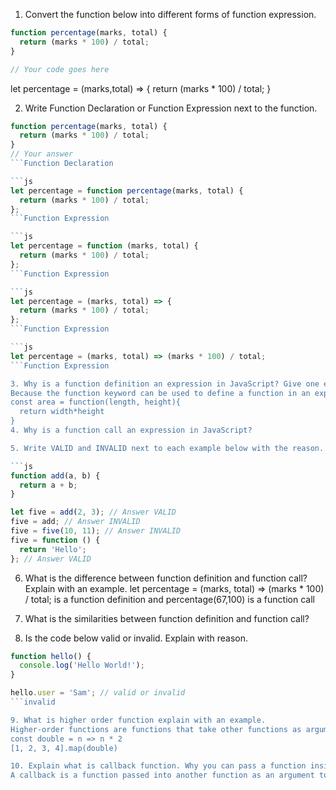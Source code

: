 1. Convert the function below into different forms of function expression.

```js
function percentage(marks, total) {
  return (marks * 100) / total;
}

// Your code goes here
```
let percentage = (marks,total) => {
  return (marks * 100) / total;
}

2. Write Function Declaration or Function Expression next to the function.

```js
function percentage(marks, total) {
  return (marks * 100) / total;
}
// Your answer
```Function Declaration

```js
let percentage = function percentage(marks, total) {
  return (marks * 100) / total;
};
```Function Expression

```js
let percentage = function (marks, total) {
  return (marks * 100) / total;
};
```Function Expression

```js
let percentage = (marks, total) => {
  return (marks * 100) / total;
};
```Function Expression

```js
let percentage = (marks, total) => (marks * 100) / total;
```Function Expression

3. Why is a function definition an expression in JavaScript? Give one example of function expression.
Because the function keyword can be used to define a function in an expression
const area = function(length, height){
  return width*height
}
4. Why is a function call an expression in JavaScript?

5. Write VALID and INVALID next to each example below with the reason.

```js
function add(a, b) {
  return a + b;
}

let five = add(2, 3); // Answer VALID
five = add; // Answer INVALID
five = five(10, 11); // Answer INVALID
five = function () {
  return 'Hello';
}; // Answer VALID
```

6. What is the difference between function definition and function call? Explain with an example.
let percentage = (marks, total) => (marks * 100) / total; 
is a function definition and 
percentage(67,100) is a function call

7. What is the similarities between function definition and function call?


8. Is the code below valid or invalid. Explain with reason.

```js
function hello() {
  console.log('Hello World!');
}

hello.user = 'Sam'; // valid or invalid
```invalid

9. What is higher order function explain with an example.
Higher-order functions are functions that take other functions as arguments or return functions as their results.
const double = n => n * 2
[1, 2, 3, 4].map(double)

10. Explain what is callback function. Why you can pass a function inside a function?
A callback is a function passed into another function as an argument to be executed later.
